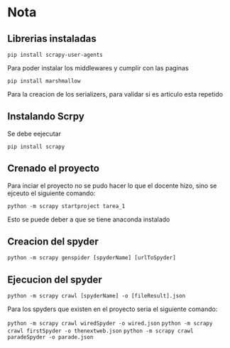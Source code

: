 # Nota
## Librerias instaladas
```pip install scrapy-user-agents```

Para poder instalar los middlewares y cumplir con las paginas

```pip install marshmallow```

Para la creacion de los serializers, para validar si es articulo esta repetido

## Instalando Scrpy
Se debe eejecutar

```pip install scrapy```
## Crenado el proyecto
Para inciar el proyecto no se pudo hacer lo que el docente hizo, sino se ejceuto el siguiente comando:

```python -m scrapy startproject tarea_1```

Esto se puede deber a que se tiene anaconda instalado


## Creacion del spyder
```python -m scrapy genspider [spyderName] [urlToSpyder]```

## Ejecucion del spyder
```python -m scrapy crawl [spyderName] -o [fileResult].json```

Para los spyders que existen en el proyecto seria el siguiente comando:

```python -m scrapy crawl wiredSpyder -o wired.json```
```python -m scrapy crawl firstSpyder -o thenextweb.json```
```python -m scrapy crawl paradeSpyder -o parade.json```